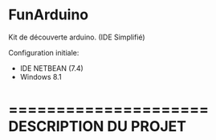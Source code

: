 # FunArduino
Kit de découverte arduino. (IDE Simplifié)

Configuration initiale:
- IDE NETBEAN (7.4)
- Windows 8.1
 
=====================
DESCRIPTION DU PROJET
=====================
